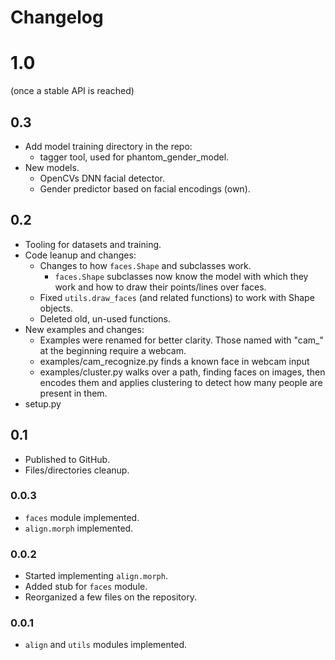 # Changelog
# 1.0
(once a stable API is reached)

## 0.3
- Add model training directory in the repo:
    - tagger tool, used for phantom_gender_model.
- New models.
    - OpenCVs DNN facial detector.
    - Gender predictor based on facial encodings (own).

## 0.2
* Tooling for datasets and training.
* Code leanup and changes:
    * Changes to how `faces.Shape` and subclasses work.
        * `faces.Shape` subclasses now know the model with which they work and
          how to draw their points/lines over faces.
    * Fixed `utils.draw_faces` (and related functions) to work with Shape
      objects.
    * Deleted old, un-used functions.
* New examples and changes:
    * Examples were renamed for better clarity. Those named with "cam_" at the
      beginning require a webcam.
    * examples/cam_recognize.py finds a known face in webcam input
    * examples/cluster.py walks over a path, finding faces on images, then
      encodes them and applies clustering to detect how many people are present
      in them.
* setup.py

## 0.1
* Published to GitHub.
* Files/directories cleanup.

### 0.0.3
* `faces` module implemented.
* `align.morph` implemented.

### 0.0.2
* Started implementing `align.morph`.
* Added stub for `faces` module.
* Reorganized a few files on the repository.

### 0.0.1
* `align` and `utils` modules implemented.
